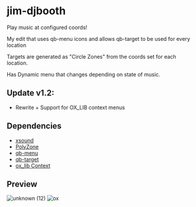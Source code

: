 # jim-djbooth
Play music at configured coords!

My edit that uses qb-menu icons and allows qb-target to be used for every location

Targets are generated as "Circle Zones" from the coords set for each location.

Has Dynamic menu that changes depending on state of music.


## Update v1.2:
- Rewrite + Support for OX_LIB context menus

## Dependencies
* [xsound](https://github.com/Xogy/xsound)
* [PolyZone](https://github.com/qbcore-framework/PolyZone)
* [qb-menu](https://github.com/qbcore-framework/qb-menu)
* [qb-target](https://github.com/qbcore-framework/qb-target)
* [ox_lib Context](https://github.com/overextended/ox_lib)

## Preview
![unknown (12)](https://cdn.discordapp.com/attachments/976131183421317130/976210960807243796/ezgif-1-c3eeadcd5c.gif?size=4096)
![ox](https://media.discordapp.net/attachments/644980519582302208/1079437483093278740/ezgif-3-da7718a0dd.gif)
